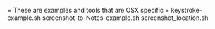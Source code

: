 = These are examples and tools that are OSX specific =
keystroke-example.sh
screenshot-to-Notes-example.sh
screenshot_location.sh
